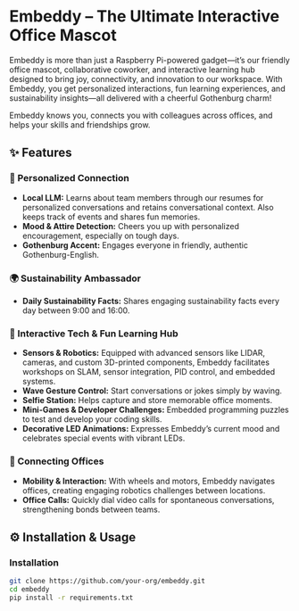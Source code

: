 # Embeddy – The Ultimate Interactive Office Mascot

Embeddy is more than just a Raspberry Pi-powered gadget—it’s our friendly office mascot, collaborative coworker, and interactive learning hub designed to bring joy, connectivity, and innovation to our workspace. With Embeddy, you get personalized interactions, fun learning experiences, and sustainability insights—all delivered with a cheerful Gothenburg charm!

Embeddy knows you, connects you with colleagues across offices, and helps your skills and friendships grow.

## ✨ Features

### 🤗 Personalized Connection

- **Local LLM:** Learns about team members through our resumes for personalized conversations and retains conversational context. Also keeps track of events and shares fun memories.
- **Mood & Attire Detection:** Cheers you up with personalized encouragement, especially on tough days.
- **Gothenburg Accent:** Engages everyone in friendly, authentic Gothenburg-English.

### 🌍 Sustainability Ambassador

- **Daily Sustainability Facts:** Shares engaging sustainability facts every day between 9:00 and 16:00.

### 🤖 Interactive Tech & Fun Learning Hub

- **Sensors & Robotics:** Equipped with advanced sensors like LIDAR, cameras, and custom 3D-printed components, Embeddy facilitates workshops on SLAM, sensor integration, PID control, and embedded systems.
- **Wave Gesture Control:** Start conversations or jokes simply by waving.
- **Selfie Station:** Helps capture and store memorable office moments.
- **Mini-Games & Developer Challenges:** Embedded programming puzzles to test and develop your coding skills.
- **Decorative LED Animations:** Expresses Embeddy’s current mood and celebrates special events with vibrant LEDs.

### 📅 Connecting Offices

- **Mobility & Interaction:** With wheels and motors, Embeddy navigates offices, creating engaging robotics challenges between locations.
- **Office Calls:** Quickly dial video calls for spontaneous conversations, strengthening bonds between teams.

## ⚙️ Installation & Usage

### Installation

```bash
git clone https://github.com/your-org/embeddy.git
cd embeddy
pip install -r requirements.txt
```
